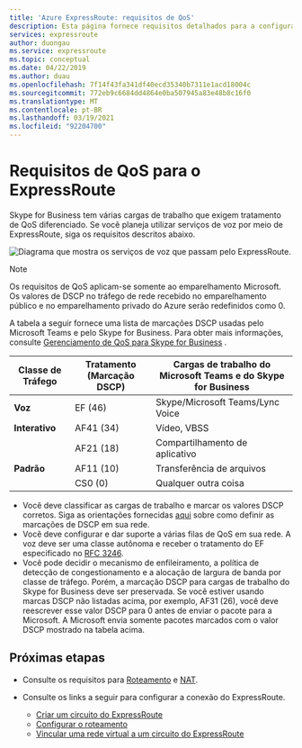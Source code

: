 ```yaml
---
title: 'Azure ExpressRoute: requisitos de QoS'
description: Esta página fornece requisitos detalhados para a configuração e o gerenciamento de QoS. Skype for Business/serviços de voz são abordados.
services: expressroute
author: duongau
ms.service: expressroute
ms.topic: conceptual
ms.date: 04/22/2019
ms.author: duau
ms.openlocfilehash: 7f14f43fa341df40ecd35340b7311e1acd18004c
ms.sourcegitcommit: 772eb9c6684dd4864e0ba507945a83e48b8c16f0
ms.translationtype: MT
ms.contentlocale: pt-BR
ms.lasthandoff: 03/19/2021
ms.locfileid: "92204700"
---
```

# <a name="expressroute-qos-requirements"></a>Requisitos de QoS para o ExpressRoute
Skype for Business tem várias cargas de trabalho que exigem tratamento de QoS diferenciado. Se você planeja utilizar serviços de voz por meio de ExpressRoute, siga os requisitos descritos abaixo.

![Diagrama que mostra os serviços de voz que passam pelo ExpressRoute.](./media/expressroute-qos/expressroute-qos.png)

> [!NOTE]
> Os requisitos de QoS aplicam-se somente ao emparelhamento Microsoft. Os valores de DSCP no tráfego de rede recebido no emparelhamento público e no emparelhamento privado do Azure serão redefinidos como 0. 
> 
> 

A tabela a seguir fornece uma lista de marcações DSCP usadas pelo Microsoft Teams e pelo Skype for Business. Para obter mais informações, consulte [Gerenciamento de QoS para Skype for Business](/SkypeForBusiness/manage/network-management/qos/managing-quality-of-service-QoS) .

| **Classe de Tráfego** | **Tratamento (Marcação DSCP)** | **Cargas de trabalho do Microsoft Teams e do Skype for Business** |
| --- | --- | --- |
| **Voz** |EF (46) |Skype/Microsoft Teams/Lync Voice |
| **Interativo** |AF41 (34) |Vídeo, VBSS |
| |AF21 (18) |Compartilhamento de aplicativo | 
| **Padrão** |AF11 (10) |Transferência de arquivos |
| |CS0 (0) |Qualquer outra coisa |

* Você deve classificar as cargas de trabalho e marcar os valores DSCP corretos. Siga as orientações fornecidas [aqui](/SkypeForBusiness/manage/network-management/qos/configuring-port-ranges-for-your-skype-clients#configure-quality-of-service-policies-for-clients-running-on-windows-10) sobre como definir as marcações de DSCP em sua rede.
* Você deve configurar e dar suporte a várias filas de QoS em sua rede. A voz deve ser uma classe autônoma e receber o tratamento do EF especificado no [RFC 3246](https://www.ietf.org/rfc/rfc3246.txt). 
* Você pode decidir o mecanismo de enfileiramento, a política de detecção de congestionamento e a alocação de largura de banda por classe de tráfego. Porém, a marcação DSCP para cargas de trabalho do Skype for Business deve ser preservada. Se você estiver usando marcas DSCP não listadas acima, por exemplo, AF31 (26), você deve reescrever esse valor DSCP para 0 antes de enviar o pacote para a Microsoft. A Microsoft envia somente pacotes marcados com o valor DSCP mostrado na tabela acima. 

## <a name="next-steps"></a>Próximas etapas
* Consulte os requisitos para [Roteamento](expressroute-routing.md) e [NAT](expressroute-nat.md).
* Consulte os links a seguir para configurar a conexão do ExpressRoute.
  
  * [Criar um circuito do ExpressRoute](expressroute-howto-circuit-classic.md)
  * [Configurar o roteamento](expressroute-howto-routing-classic.md)
  * [Vincular uma rede virtual a um circuito do ExpressRoute](expressroute-howto-linkvnet-classic.md)